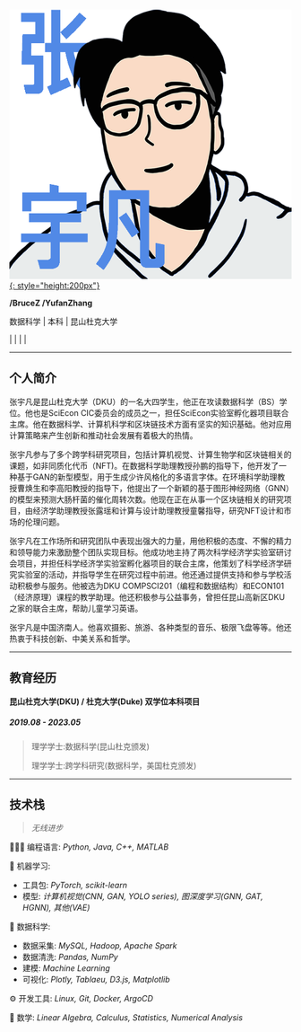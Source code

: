# 

[![YUFAN](./img/logos/logo8_zh.png){: style="height:200px"}](index.md)

**/BruceZ /YufanZhang**

数据科学 | 本科 | 昆山杜克大学

<link rel="stylesheet" href="https://cdnjs.cloudflare.com/ajax/libs/font-awesome/4.7.0/css/font-awesome.min.css">

[<i class="fa fa-envelope-o" aria-hidden="true"></i>](mailto:yz605@duke.edu) | 
[<i class="fa fa-linkedin" aria-hidden="true"></i>](https://www.linkedin.com/in/helloyufan/) | 
[<i class="fa fa-twitter" aria-hidden="true"></i>](https://twitter.com/brucezbrucez) | 
[<i class="fa fa-github" aria-hidden="true"></i>](https://github.com/iambrucez) | 
[<i class="fa fa-id-badge" aria-hidden="true"></i>](https://duke.box.com/s/ao1ndowhdl30ahywccjpvxhx4kdcj8w2)


---

## **个人简介**

张宇凡是昆山杜克大学（DKU）的一名大四学生，他正在攻读数据科学（BS）学位。他也是SciEcon CIC委员会的成员之一，担任SciEcon实验室孵化器项目联合主席。他在数据科学、计算机科学和区块链技术方面有坚实的知识基础。他对应用计算策略来产生创新和推动社会发展有着极大的热情。

张宇凡参与了多个跨学科研究项目，包括计算机视觉、计算生物学和区块链相关的课题，如非同质化代币（NFT)。在数据科学助理教授孙鹏的指导下，他开发了一种基于GAN的新型模型，用于生成少许风格化的多语言字体。在环境科学助理教授曹焕生和李高阳教授的指导下，他提出了一个新颖的基于图形神经网络（GNN）的模型来预测大肠杆菌的催化周转次数。他现在正在从事一个区块链相关的研究项目，由经济学助理教授张露瑶和计算与设计助理教授童馨指导，研究NFT设计和市场的伦理问题。

张宇凡在工作场所和研究团队中表现出强大的力量，用他积极的态度、不懈的精力和领导能力来激励整个团队实现目标。他成功地主持了两次科学经济学实验室研讨会项目，并担任科学经济学实验室孵化器项目的联合主席，他策划了科学经济学研究实验室的活动，并指导学生在研究过程中前进。他还通过提供支持和参与学校活动积极参与服务。他被选为DKU COMPSCI201（编程和数据结构）和ECON101（经济原理）课程的教学助理。他还积极参与公益事务，曾担任昆山高新区DKU之家的联合主席，帮助儿童学习英语。

张宇凡是中国济南人。他喜欢摄影、旅游、各种类型的音乐、极限飞盘等等。他还热衷于科技创新、中美关系和哲学。

---

<!-- ## **#Contact**

- Email: [yz605@duke.edu](mailto:yz605@duke.edu)

- LinkedIn: [helloyufan](https://www.linkedin.com/in/helloyufan/)

- Twitter: [@brucezbrucez](https://twitter.com/brucezbrucez)

- GitHub: [iambrucez](https://github.com/iambrucez)

- Medium: [@brucezbrucez](https://medium.com/@brucezbrucez)

--- -->

## **教育经历**

<!-- ![DKU](img/logos/DKU_l.png){: style="height:80px"} -->

**昆山杜克大学(DKU) / 杜克大学(Duke) 双学位本科项目**

##### 2019.08 - 2023.05

> 理学学士:数据科学(昆山杜克颁发)
> 
> 理学学士:跨学科研究(数据科学，美国杜克颁发)

<!-- **Shandong Jigang Senior High School**

##### Sep 2016 - Jun 2019

> Senior high school

**Shandong Jinan Dianliu No.1 Middle School**

##### Sep 2013 - Jun 2016

> Junior high school

**Jinan Lixia Experimental Primary School**

##### Sep 2007 - Jun 2013

> Primary school -->

---

## **技术栈**

> *无线进步*

👨🏻‍💻 编程语言: *Python, Java, C++, MATLAB*

🤖 机器学习:

- 工具包: *PyTorch, scikit-learn*
- 模型: *计算机视觉(CNN, GAN, YOLO series), 图深度学习(GNN, GAT, HGNN), 其他(VAE)*

💽 数据科学:

- 数据采集: *MySQL, Hadoop, Apache Spark*
- 数据清洗: *Pandas, NumPy*
- 建模: *Machine Learning*
- 可视化: *Plotly, Tablaeu, D3.js, Matplotlib*

⚙️ 开发工具: *Linux, Git, Docker, ArgoCD*

🧮 数学: *Linear Algebra, Calculus, Statistics, Numerical Analysis*
